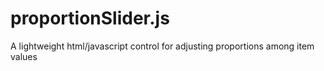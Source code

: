 proportionSlider.js
===================

A lightweight html/javascript control for adjusting proportions among item values